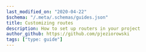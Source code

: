 ```yaml
---
last_modified_on: "2020-04-22"
$schema: "/.meta/.schemas/guides.json"
title: Customizing routes
description: How to set up routers in your project
author_github: https://github.com/pjeziorowski
tags: ["type: guide"]
---
```




